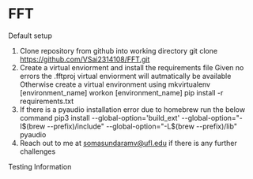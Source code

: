 # FFT
Default setup
1. Clone repository from github into working directory
    git clone https://github.com/VSai2314108/FFT.git
2. Create a virtual enviorment and install the requirements file
    Given no errors the .fftproj virtual enviorment will autmatically be available
    Otherwise
    create a virtual environment using mkvirtualenv [environment_name]
    workon [environment_name]
    pip install -r requirements.txt
3. If there is a pyaudio installation error due to homebrew run the below command 
    pip3 install --global-option='build_ext' --global-option="-I$(brew --prefix)/include" --global-option="-L$(brew --prefix)/lib" pyaudio
4. Reach out to me at somasundaramv@ufl.edu if there is any further challenges

Testing Information 

